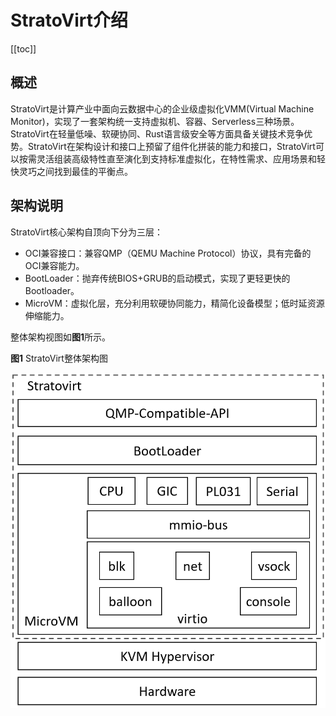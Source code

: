 # StratoVirt介绍

[[toc]]

## 概述

StratoVirt是计算产业中面向云数据中心的企业级虚拟化VMM(Virtual Machine Monitor)，实现了一套架构统一支持虚拟机、容器、Serverless三种场景。StratoVirt在轻量低噪、软硬协同、Rust语言级安全等方面具备关键技术竞争优势。StratoVirt在架构设计和接口上预留了组件化拼装的能力和接口，StratoVirt可以按需灵活组装高级特性直至演化到支持标准虚拟化，在特性需求、应用场景和轻快灵巧之间找到最佳的平衡点。



## 架构说明

StratoVirt核心架构自顶向下分为三层：

- OCI兼容接口：兼容QMP（QEMU Machine Protocol）协议，具有完备的OCI兼容能力。
- BootLoader：抛弃传统BIOS+GRUB的启动模式，实现了更轻更快的Bootloader。
- MicroVM：虚拟化层，充分利用软硬协同能力，精简化设备模型；低时延资源伸缩能力。

整体架构视图如**图1**所示。

**图1** StratoVirt整体架构图

![](./figures/StratoVirt_architecture.png)


